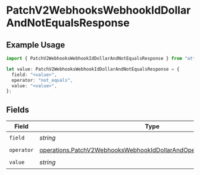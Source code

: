 # PatchV2WebhooksWebhookIdDollarAndNotEqualsResponse

## Example Usage

```typescript
import { PatchV2WebhooksWebhookIdDollarAndNotEqualsResponse } from "attio-js/models/operations/patchv2webhookswebhookid.js";

let value: PatchV2WebhooksWebhookIdDollarAndNotEqualsResponse = {
  field: "<value>",
  operator: "not_equals",
  value: "<value>",
};
```

## Fields

| Field                                                                                                                                                          | Type                                                                                                                                                           | Required                                                                                                                                                       | Description                                                                                                                                                    |
| -------------------------------------------------------------------------------------------------------------------------------------------------------------- | -------------------------------------------------------------------------------------------------------------------------------------------------------------- | -------------------------------------------------------------------------------------------------------------------------------------------------------------- | -------------------------------------------------------------------------------------------------------------------------------------------------------------- |
| `field`                                                                                                                                                        | *string*                                                                                                                                                       | :heavy_check_mark:                                                                                                                                             | N/A                                                                                                                                                            |
| `operator`                                                                                                                                                     | [operations.PatchV2WebhooksWebhookIdDollarAndOperatorNotEqualsResponse](../../models/operations/patchv2webhookswebhookiddollarandoperatornotequalsresponse.md) | :heavy_check_mark:                                                                                                                                             | N/A                                                                                                                                                            |
| `value`                                                                                                                                                        | *string*                                                                                                                                                       | :heavy_check_mark:                                                                                                                                             | N/A                                                                                                                                                            |